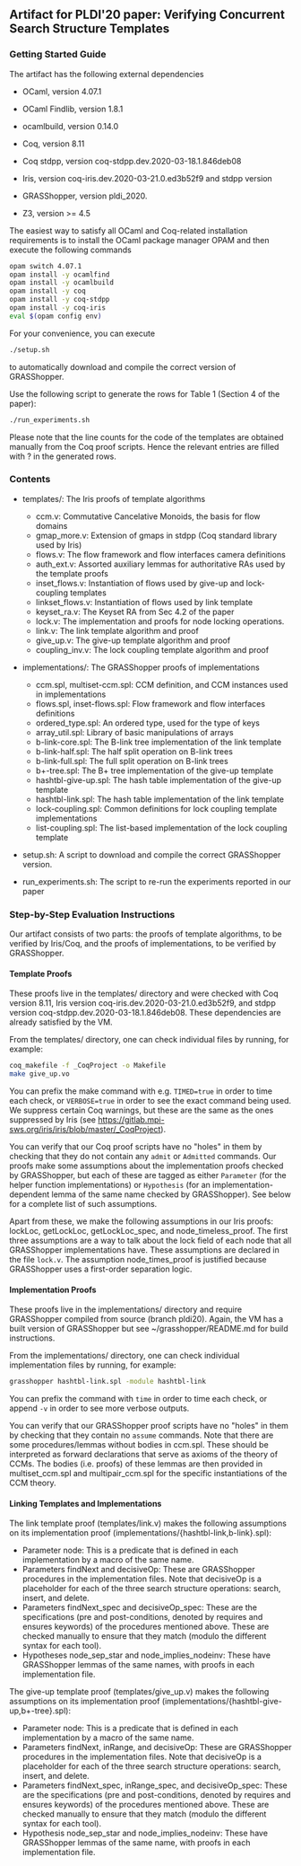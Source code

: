 ## Artifact for PLDI'20 paper: Verifying Concurrent Search Structure Templates

### Getting Started Guide

The artifact has the following external dependencies

- OCaml, version 4.07.1

- OCaml Findlib, version 1.8.1

- ocamlbuild, version 0.14.0

- Coq, version 8.11

- Coq stdpp, version coq-stdpp.dev.2020-03-18.1.846deb08

- Iris, version coq-iris.dev.2020-03-21.0.ed3b52f9 and stdpp version

- GRASShopper, version pldi_2020.

- Z3, version >= 4.5

The easiest way to satisfy all OCaml and Coq-related installation
requirements is to install the OCaml package manager OPAM and then execute the
following commands

```bash
opam switch 4.07.1
opam install -y ocamlfind
opam install -y ocamlbuild
opam install -y coq
opam install -y coq-stdpp
opam install -y coq-iris
eval $(opam config env)
```

For your convenience, you can execute

```bash
./setup.sh
```

to automatically download and compile the correct version of GRASShopper.

Use the following script to generate the rows for Table 1 (Section 4 of the paper):

```bash
./run_experiments.sh
```

Please note that the line counts for the code of the templates are obtained manually from the Coq proof scripts. Hence the relevant entries are filled with ? in the generated rows.

### Contents

+ templates/:
     The Iris proofs of template algorithms
  - ccm.v:
        Commutative Cancelative Monoids, the basis for flow domains
  - gmap_more.v:
        Extension of gmaps in stdpp (Coq standard library used by Iris)
  - flows.v:
        The flow framework and flow interfaces camera definitions
  - auth_ext.v:
        Assorted auxiliary lemmas for authoritative RAs used by the template proofs
  - inset_flows.v:
        Instantiation of flows used by give-up and lock-coupling templates
  - linkset_flows.v:
        Instantiation of flows used by link template
  - keyset_ra.v:
        The Keyset RA from Sec 4.2 of the paper
  - lock.v:
        The implementation and proofs for node locking operations.
  - link.v:
        The link template algorithm and proof
  - give_up.v:
        The give-up template algorithm and proof
  - coupling_inv.v:
        The lock coupling template algorithm and proof
+ implementations/:
     The GRASShopper proofs of implementations
  - ccm.spl, multiset-ccm.spl:
        CCM definition, and CCM instances used in implementations
  - flows.spl, inset-flows.spl:
        Flow framework and flow interfaces definitions
  - ordered_type.spl:
        An ordered type, used for the type of keys
  - array_util.spl:
        Library of basic manipulations of arrays
  - b-link-core.spl:
        The B-link tree implementation of the link template
  - b-link-half.spl:
        The half split operation on B-link trees
  - b-link-full.spl:
        The full split operation on B-link trees
  - b+-tree.spl:
        The B+ tree implementation of the give-up template
  - hashtbl-give-up.spl:
        The hash table implementation of the give-up template
  - hashtbl-link.spl:
        The hash table implementation of the link template
  - lock-coupling.spl:
        Common definitions for lock coupling template implementations
  - list-coupling.spl:
        The list-based implementation of the lock coupling template
  
+ setup.sh:
     A script to download and compile the correct GRASShopper version.
+ run_experiments.sh:
     The script to re-run the experiments reported in our paper


### Step-by-Step Evaluation Instructions

Our artifact consists of two parts: the proofs of template algorithms, to be verified by Iris/Coq, and the proofs of implementations, to be verified by GRASShopper.


#### Template Proofs

These proofs live in the templates/ directory and were checked with Coq version 8.11, Iris version coq-iris.dev.2020-03-21.0.ed3b52f9, and stdpp version coq-stdpp.dev.2020-03-18.1.846deb08. These dependencies are already satisfied by the VM.

From the templates/ directory, one can check individual files by running, for example:

```bash
coq_makefile -f _CoqProject -o Makefile
make give_up.vo
```

You can prefix the make command with e.g. `TIMED=true` in order to time each check, or `VERBOSE=true` in order to see the exact command being used. We suppress certain Coq warnings, but these are the same as the ones suppressed by Iris (see https://gitlab.mpi-sws.org/iris/iris/blob/master/_CoqProject).

You can verify that our Coq proof scripts have no "holes" in them by checking that they do not contain any `admit` or `Admitted` commands. Our proofs make some assumptions about the implementation proofs checked by GRASShopper, but each of these are tagged as either `Parameter` (for the helper function implementations) or `Hypothesis` (for an implementation-dependent lemma of the same name checked by GRASShopper). See below for a complete list of such assumptions.

Apart from these, we make the following assumptions in our Iris proofs:
lockLoc, getLockLoc, getLockLoc_spec, and node_timeless_proof. The first three assumptions are a way to talk about the lock field of each node that all GRASShopper implementations have. These assumptions are declared in the file `lock.v`. The assumption node_times_proof is justified because GRASShopper uses a first-order separation logic.


#### Implementation Proofs

These proofs live in the implementations/ directory and require GRASShopper compiled from source (branch pldi20). Again, the VM has a built version of GRASShopper but see ~/grasshopper/README.md for build instructions.

From the implementations/ directory, one can check individual implementation files by running, for example:

```bash
grasshopper hashtbl-link.spl -module hashtbl-link
```

You can prefix the command with `time` in order to time each check, or append `-v` in order to see more verbose outputs.

You can verify that our GRASShopper proof scripts have no "holes" in them by checking that they contain no `assume` commands. Note that there are some procedures/lemmas without bodies in ccm.spl. These should be interpreted as forward declarations that serve as axioms of the theory of CCMs.  The bodies (i.e. proofs) of these lemmas are then provided in multiset_ccm.spl and multipair_ccm.spl for the specific instantiations of the CCM theory.

#### Linking Templates and Implementations

The link template proof (templates/link.v) makes the following assumptions on its implementation proof (implementations/{hashtbl-link,b-link}.spl):

* Parameter node:
  This is a predicate that is defined in each implementation by a macro of the same name.
* Parameters findNext and decisiveOp:
  These are GRASShopper procedures in the implementation files. Note that decisiveOp is a placeholder for each of the three search structure operations: search, insert, and delete.
* Parameters findNext_spec and decisiveOp_spec:
  These are the specifications (pre and post-conditions, denoted by requires and ensures keywords) of the procedures mentioned above. These are checked manually to ensure that they match (modulo the different syntax for each tool).
* Hypotheses node_sep_star and node_implies_nodeinv:
  These have GRASShopper lemmas of the same names, with proofs in each implementation file.

The give-up template proof (templates/give_up.v) makes the following assumptions on its implementation proof (implementations/{hashtbl-give-up,b+-tree}.spl):

* Parameter node:
  This is a predicate that is defined in each implementation by a macro of the same name.
* Parameters findNext, inRange, and decisiveOp:
  These are GRASShopper procedures in the implementation files. Note that decisiveOp is a placeholder for each of the three search structure operations: search, insert, and delete.
* Parameters findNext_spec, inRange_spec, and decisiveOp_spec:
  These are the specifications (pre and post-conditions, denoted by requires and ensures keywords) of the procedures mentioned above. These are checked manually to ensure that they match (modulo the different syntax for each tool).
* Hypothesis node_sep_star and node_implies_nodeinv:
  These have GRASShopper lemmas of the same name, with proofs in each implementation file.

